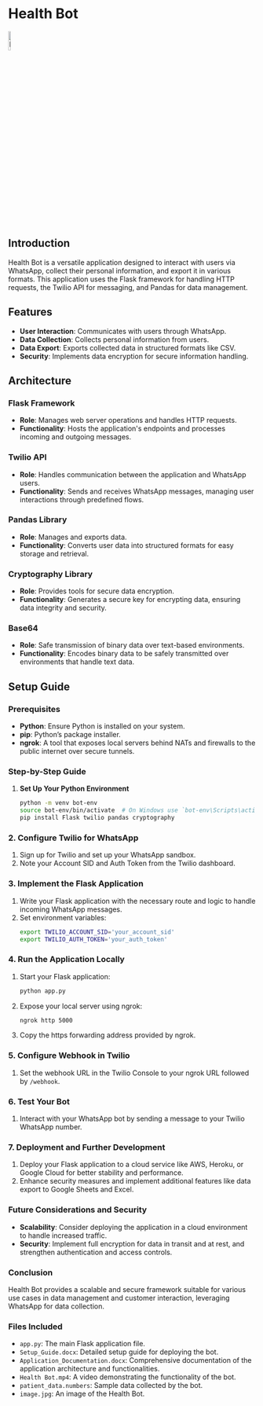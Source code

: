 # Health Bot

<img src="https://github.com/sankalpsaoji98/Health-Bot/assets/26198596/c8f36d1f-35a4-4dd7-8828-f27330ebfc40" alt="Health Bot" width="10%">

## Introduction

Health Bot is a versatile application designed to interact with users via WhatsApp, collect their personal information, and export it in various formats. This application uses the Flask framework for handling HTTP requests, the Twilio API for messaging, and Pandas for data management. 

## Features

- **User Interaction**: Communicates with users through WhatsApp.
- **Data Collection**: Collects personal information from users.
- **Data Export**: Exports collected data in structured formats like CSV.
- **Security**: Implements data encryption for secure information handling.

## Architecture

### Flask Framework
- **Role**: Manages web server operations and handles HTTP requests.
- **Functionality**: Hosts the application's endpoints and processes incoming and outgoing messages.

### Twilio API
- **Role**: Handles communication between the application and WhatsApp users.
- **Functionality**: Sends and receives WhatsApp messages, managing user interactions through predefined flows.

### Pandas Library
- **Role**: Manages and exports data.
- **Functionality**: Converts user data into structured formats for easy storage and retrieval.

### Cryptography Library
- **Role**: Provides tools for secure data encryption.
- **Functionality**: Generates a secure key for encrypting data, ensuring data integrity and security.

### Base64
- **Role**: Safe transmission of binary data over text-based environments.
- **Functionality**: Encodes binary data to be safely transmitted over environments that handle text data.

## Setup Guide

### Prerequisites
- **Python**: Ensure Python is installed on your system.
- **pip**: Python’s package installer.
- **ngrok**: A tool that exposes local servers behind NATs and firewalls to the public internet over secure tunnels.

### Step-by-Step Guide

1. **Set Up Your Python Environment**
   ```bash
   python -m venv bot-env
   source bot-env/bin/activate  # On Windows use `bot-env\Scripts\activate`
   pip install Flask twilio pandas cryptography

### 2. **Configure Twilio for WhatsApp**

1. Sign up for Twilio and set up your WhatsApp sandbox.
2. Note your Account SID and Auth Token from the Twilio dashboard.

### 3. **Implement the Flask Application**

1. Write your Flask application with the necessary route and logic to handle incoming WhatsApp messages.
2. Set environment variables:
    ```bash
    export TWILIO_ACCOUNT_SID='your_account_sid'
    export TWILIO_AUTH_TOKEN='your_auth_token'
    ```

### 4. **Run the Application Locally**

1. Start your Flask application:
    ```bash
    python app.py
    ```
2. Expose your local server using ngrok:
    ```bash
    ngrok http 5000
    ```
3. Copy the https forwarding address provided by ngrok.

### 5. **Configure Webhook in Twilio**

1. Set the webhook URL in the Twilio Console to your ngrok URL followed by `/webhook`.

### 6. **Test Your Bot**

1. Interact with your WhatsApp bot by sending a message to your Twilio WhatsApp number.

### 7. **Deployment and Further Development**

1. Deploy your Flask application to a cloud service like AWS, Heroku, or Google Cloud for better stability and performance.
2. Enhance security measures and implement additional features like data export to Google Sheets and Excel.

### Future Considerations and Security

- **Scalability**: Consider deploying the application in a cloud environment to handle increased traffic.
- **Security**: Implement full encryption for data in transit and at rest, and strengthen authentication and access controls.

### Conclusion

Health Bot provides a scalable and secure framework suitable for various use cases in data management and customer interaction, leveraging WhatsApp for data collection.

### Files Included

- `app.py`: The main Flask application file.
- `Setup_Guide.docx`: Detailed setup guide for deploying the bot.
- `Application_Documentation.docx`: Comprehensive documentation of the application architecture and functionalities.
- `Health Bot.mp4`: A video demonstrating the functionality of the bot.
- `patient_data.numbers`: Sample data collected by the bot.
- `image.jpg`: An image of the Health Bot.
